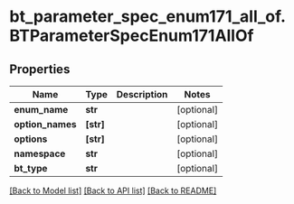 # bt_parameter_spec_enum171_all_of.BTParameterSpecEnum171AllOf

## Properties
Name | Type | Description | Notes
------------ | ------------- | ------------- | -------------
**enum_name** | **str** |  | [optional] 
**option_names** | **[str]** |  | [optional] 
**options** | **[str]** |  | [optional] 
**namespace** | **str** |  | [optional] 
**bt_type** | **str** |  | [optional] 

[[Back to Model list]](../README.md#documentation-for-models) [[Back to API list]](../README.md#documentation-for-api-endpoints) [[Back to README]](../README.md)


